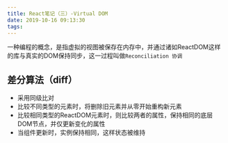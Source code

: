 ```yaml
---
title: React笔记（三）-Virtual DOM
date: 2019-10-16 09:13:30
tags:
---
```

一种编程的概念，是指虚拟的视图被保存在内存中，并通过诸如ReactDOM这样的库与真实的DOM保持同步，这一过程叫做`Reconciliation 协调`
## 差分算法（diff）
- 采用同级比对
- 比较不同类型的元素时，将删除旧元素并从零开始重构新元素
- 比较相同类型的ReactDOM元素时，则比较两者的属性，保持相同的底层DOM节点，并仅更新变化的属性
- 当组件更新时，实例保持相同，这样状态被维持